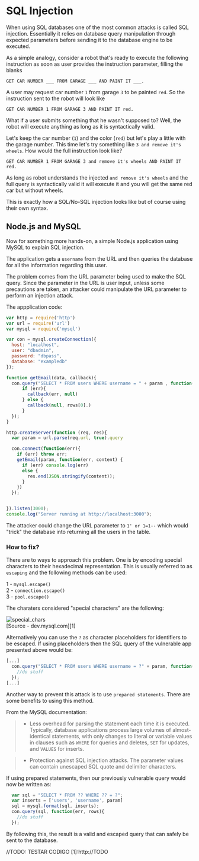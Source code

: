 SQL Injection
=============

When using SQL databases one of the most common attacks is called SQL injection.
Essentially it relies on database query manipulation through expected parameters
before sending it to the database engine to be executed.

As a simple analogy, consider a robot that's ready to execute the following
instruction as soon as user provides the instruction parameter, filling the
blanks

```
GET CAR NUMBER ___ FROM GARAGE ___ AND PAINT IT ___.
```

A user may request car number `1` from garage `3` to be painted `red`. So the
instruction sent to the robot will look like

```
GET CAR NUMBER 1 FROM GARAGE 3 AND PAINT IT red.
```

What if a user submits something that he wasn't supposed to? Well, the robot
will execute anything as long as it is syntactically valid.

Let's keep the car number (`1`) and the color (`red`) but let's play a little
with the garage number. This time let's try something like `3 and remove it's
wheels`. How would the full instruction look like?

```
GET CAR NUMBER 1 FROM GARAGE 3 and remove it's wheels AND PAINT IT red.
```

As long as robot understands the injected `and remove it's wheels` and the full
query is syntactically valid it will execute it and you will get the same red
car but without wheels.

This is exactly how a SQL/No-SQL injection looks like but of course using their
own syntax.

## Node.js and MySQL

Now for something more hands-on, a simple Node.js application using MySQL to
explain SQL injection.

The application gets a `username` from the URL and then queries the database for
all the information regarding this user.

The problem comes from the URL parameter being used to make the SQL query. Since
the parameter in the URL is user input, unless some precautions are taken, an
attacker could manipulate the URL parameter to perform an injection attack.

The appplication code:

```javascript
var http = require('http')
var url = require('url')
var mysql = require('mysql')

var con = mysql.createConnection({
  host: "localhost",
  user: "dbadmin",
  password: "dbpass",
  database: "exampledb"
});

function getEmail(data, callback){
  con.query("SELECT * FROM users WHERE username = " + param , function(err, rows){
      if (err){
        callback(err, null)
      } else {
        callback(null, rows[0].)
      }
  });
}

http.createServer(function (req, res){
  var param = url.parse(req.url, true).query

  con.connect(function(err){
    if (err) throw err;
    getEmail(param, function(err, content) {
      if (err) console.log(err)
      else {
        res.end(JSON.stringify(content));
      }
    })
  });


}).listen(3000);
console.log("Server running at http://localhost:3000");
```

The attacker could change the URL parameter to `1' or 1=1--` which would "trick"
the database into returning all the users in the table.

### How to fix?

There are to ways to approach this problem.
One is by encoding special characters to their hexadecimal representation. This
is usually referred to as `escaping` and the following methods can be used:  

  1 - `mysql.escape()`  
  2 - `connection.escape()`  
  3 - `pool.escape()`  

The charaters considered "special characters" are the following:

![special_chars](images/special_chars.png)  
[Source - dev.mysql.com][1]

Alternatively you can use the `?` as character placeholders for identifiers to
be escaped. If using placeholders then the SQL query of the vulnerable app
presented above would be:
```javascript
[...]
  con.query("SELECT * FROM users WHERE username = ?" + param, function(err, rows){
    //do stuff
  });
[...]
```  

Another way to prevent this attack is to use `prepared statements`.
There are some benefits to using this method.

From the MySQL documentation:
> - Less overhead for parsing the statement each time it is executed. Typically,
database applications process large volumes of almost-identical statements, with
only changes to literal or variable values in clauses such as `WHERE` for queries
and deletes, `SET` for updates, and `VALUES` for inserts.

> - Protection against SQL injection attacks. The parameter values can contain
unescaped SQL quote and delimiter characters.

If using prepared statements, then our previously vulnerable query would now be
written as:
```javascript
  var sql = "SELECT * FROM ?? WHERE ?? = ?";
  var inserts = ['users', 'username', param]
  sql = mysql.format(sql, inserts);
  con.query(sql, function(err, rows){
    //do stuff
  });
```

By following this, the result is a valid and escaped query that can safely be
sent to the database.

//TODO: TESTAR CODIGO
[1]:http://TODO
